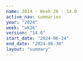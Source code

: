 ```yaml
---
name: 2024 - Week 26 - 14.0
active_nav: summaries
year: "2024"
week: "wk26"
version: "14.0"
start_date: "2024-06-24"
end_date: "2024-06-30"
layout: "summary"
---
```

